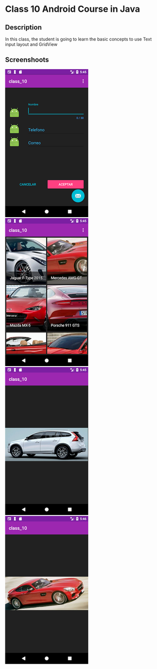 # Class 10 Android Course in Java

## Description

In this class, the student is going to learn the basic concepts to use Text input layout and
GridView

## Screenshoots

![alt text](https://github.com/alejouribesanchez/android_course/blob/master/class_10/image/class10_1.png)
![alt text](https://github.com/alejouribesanchez/android_course/blob/master/class_10/image/class10_2.png)
![alt text](https://github.com/alejouribesanchez/android_course/blob/master/class_10/image/class10_3.png)
![alt text](https://github.com/alejouribesanchez/android_course/blob/master/class_10/image/class10_4.png)
